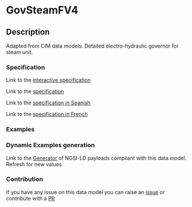 # GovSteamFV4

## Description 

Adapted from CIM data models. Detailed electro-hydraulic governor for steam unit.
### Specification

Link to the [interactive specification](https://swagger.lab.fiware.org/?url=https://smart-data-models.github.io/dataModel.EnergyCIM/GovSteamFV4/swagger.yaml)

Link to the [specification](https://smart-data-models.github.io/dataModel.EnergyCIM/GovSteamFV4/doc/spec.md)

Link to the [specification in Spanish](https://smart-data-models.github.io/dataModel.EnergyCIM/GovSteamFV4/doc/spec_ES.md)

Link to the [specification in French](https://smart-data-models.github.io/dataModel.EnergyCIM/GovSteamFV4/doc/spec_FR.md)
### Examples
### Dynamic Examples generation

Link to the [Generator](https://smartdatamodels.org/extra/ngsi-ld_generator_v0.91.php?schemaUrl=https://raw.githubusercontent.com/smart-data-models/dataModel.EnergyCIM/master/GovSteamFV4/schema.json&email=info@smartdatamodels.org) of NGSI-LD payloads compliant with this data model. Refresh for new values
### Contribution

 If you have any issue on this data model you can raise an [issue](https://github.com/smart-data-models/dataModel.EnergyCIM/issues)  or contribute with a [PR](https://github.com/smart-data-models/dataModel.EnergyCIM/pulls)